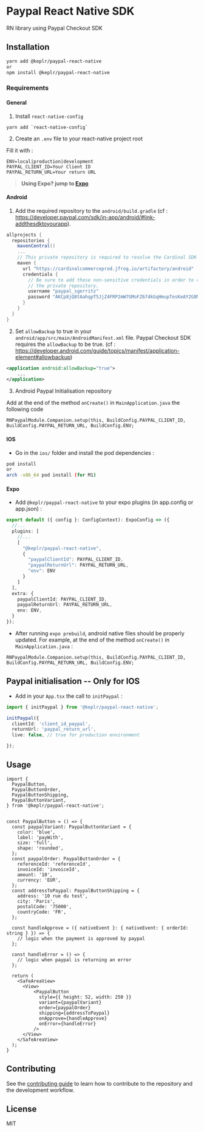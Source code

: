 # Paypal React Native SDK

RN library using Paypal Checkout SDK

## Installation

```sh
yarn add @keplr/paypal-react-native
or
npm install @keplr/paypal-react-native
```

### Requirements

#### General 
1. Install `react-native-config`

```
yarn add `react-native-config`
```

2. Create an `.env` file to your react-native project root

Fill it with : 
```
ENV=local|production|development
PAYPAL_CLIENT_ID=Your Client ID
PAYPAL_RETURN_URL=Your return URL
```

> **Using Expo? jump to [Expo](#expo)**

#### Android

1. Add the required repository to the `android/build.gradle` (cf : https://developer.paypal.com/sdk/in-app/android/#link-addthesdktoyourapp).

```gradle
allprojects {
  repositories {
    mavenCentral()
    ...
    // This private repository is required to resolve the Cardinal SDK transitive dependency.
    maven {
      url "https://cardinalcommerceprod.jfrog.io/artifactory/android"
      credentials {
        // Be sure to add these non-sensitive credentials in order to retrieve dependencies from
        // the private repository.
        username "paypal_sgerritz"
        password "AKCp8jQ8tAahqpT5JjZ4FRP2mW7GMoFZ674kGqHmupTesKeAY2G8NcmPKLuTxTGkKjDLRzDUQ"
      }
    }
  }
}
```

2. Set `allowBackup` to true in your `android/app/src/main/AndroidManifest.xml` file. Paypal Checkout SDK requires the `allowBackup` to be true. (cf : https://developer.android.com/guide/topics/manifest/application-element#allowbackup)

```xml
<application android:allowBackup="true">
    ...
</application>
```

3. Android Paypal Initialisation repository

Add at the end of the method `onCreate()` in `MainApplication.java` the following code
```
RNPaypalModule.Companion.setup(this, BuildConfig.PAYPAL_CLIENT_ID, BuildConfig.PAYPAL_RETURN_URL, BuildConfig.ENV;
```


#### IOS

- Go in the `ios/` folder and install the pod dependencies :

```sh
pod install
or
arch -x86_64 pod install (for M1)
```

#### Expo

- Add `@keplr/paypal-react-native` to your expo plugins (in app.config or app.json) :
```ts
export default ({ config }: ConfigContext): ExpoConfig => ({
  //...
  plugins: [
    //...
    [
      "@keplr/paypal-react-native",
      {
        "paypalClientId": PAYPAL_CLIENT_ID,
        "paypalReturnUrl": PAYPAL_RETURN_URL,
        "env": ENV
      }
    ]
  ],
  extra: {
    paypalClientId: PAYPAL_CLIENT_ID,
    paypalReturnUrl: PAYPAL_RETURN_URL,
    env: ENV,
  }
});
```
- After running `expo prebuild`, android native files should be properly updated. For example, at the end of the method `onCreate()` in `MainApplication.java` :
```
RNPaypalModule.Companion.setup(this, BuildConfig.PAYPAL_CLIENT_ID, BuildConfig.PAYPAL_RETURN_URL, BuildConfig.ENV;
```


## Paypal initialisation -- Only for IOS

- Add in your `App.tsx` the call to `initPaypal` :

```ts
import { initPaypal } from '@keplr/paypal-react-native';

initPaypal({
  clientId: 'client_id_paypal',
  returnUrl: 'paypal_return_url',
  live: false, // true for production environment

});
```

## Usage

```tsx
import {
  PaypalButton,
  PaypalButtonOrder,
  PaypalButtonShipping,
  PaypalButtonVariant,
} from '@keplr/paypal-react-native';


const PaypalButton = () => {
  const paypalVariant: PaypalButtonVariant = {
    color: 'blue',
    label: 'payWith',
    size: 'full',
    shape: 'rounded',
  };
  const paypalOrder: PaypalButtonOrder = {
    referenceId: 'referenceId',
    invoiceId: 'invoiceId',
    amount: '10',
    currency: 'EUR',
  };
  const addressToPaypal: PaypalButtonShipping = {
    address: '10 rue du test',
    city: 'Paris',
    postalCode: '75000',
    countryCode: 'FR',
  };

  const handleApprove = ({ nativeEvent }: { nativeEvent: { orderId: string } }) => {
    // logic when the payment is approved by paypal
  };

  const handleError = () => {
    // logic when paypal is returning an error
  };

  return (
    <SafeAreaView>
      <View>
          <PaypalButton
            style={{ height: 52, width: 250 }}
            variant={paypalVariant}
            order={paypalOrder}
            shipping={addressToPaypal}
            onApprove={handleApprove}
            onError={handleError}
          />
      </View>
    </SafeAreaView>
  );
}
```

## Contributing

See the [contributing guide](CONTRIBUTING.md) to learn how to contribute to the repository and the development workflow.

## License

MIT
